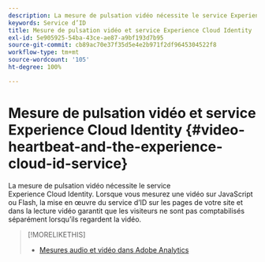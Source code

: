 ```yaml
---
description: La mesure de pulsation vidéo nécessite le service Experience Cloud Identity. Lorsque vous mesurez une vidéo sur JavaScript ou Flash, la mise en œuvre du service d’ID sur les pages de votre site et dans la lecture vidéo garantit que les visiteurs ne sont pas comptabilisés séparément lorsqu’ils regardent la vidéo.
keywords: Service d’ID
title: Mesure de pulsation vidéo et service Experience Cloud Identity
exl-id: 5e905925-54ba-43ce-ae87-a9bf193d7b95
source-git-commit: cb89ac70e37f35d5e4e2b971f2df9645304522f8
workflow-type: tm+mt
source-wordcount: '105'
ht-degree: 100%

---
```


# Mesure de pulsation vidéo et service Experience Cloud Identity {#video-heartbeat-and-the-experience-cloud-id-service}

La mesure de pulsation vidéo nécessite le service Experience Cloud Identity. Lorsque vous mesurez une vidéo sur JavaScript ou Flash, la mise en œuvre du service d’ID sur les pages de votre site et dans la lecture vidéo garantit que les visiteurs ne sont pas comptabilisés séparément lorsqu’ils regardent la vidéo.

>[!MORELIKETHIS]
>
>* [Mesures audio et vidéo dans Adobe Analytics ](https://docs.adobe.com/content/help/fr-FR/experience-cloud/user-guides/home.translate.html)


